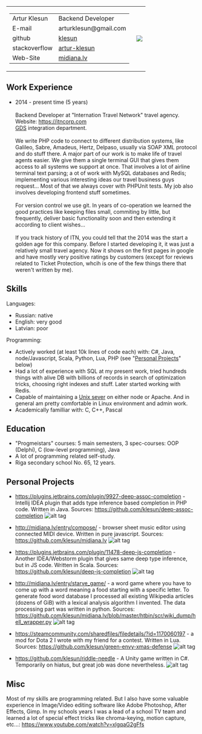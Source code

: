 
[//]: # (You can look at rendered version of this document at https://github.com/klesun/midiana.lv/blob/master/entry/public_personal/arur_klesun_cv.md)

<table><tr>
	<td><table>
		<tr><td> Artur Klesun  </td><td> Backend Developer                                                               </td></tr>
		<tr><td> E-mail        </td><td> arturklesun@gmail.com                                                           </td></tr>
		<tr><td> github        </td><td> <a href="https://github.com/klesun">klesun</a>                                  </td></tr>
		<tr><td> stackoverflow </td><td> <a href="https://stackoverflow.com/users/2750743/artur-klesun">artur-klesun</a> </td></tr>
		<tr><td> Web-Site      </td><td> <a href="https://midiana.lv">midiana.lv</a>                                     </td></tr>
	</table></td>
	<td><img src="https://user-images.githubusercontent.com/5202330/38005603-08518c7c-324a-11e8-9531-fb23edb76b3a.jpg" align="right"/></td>
</tr></table>

 Work Experience
----------------

- 2014 - present time (5 years)<br/><br/>
    Backend Developer at "Internation Travel Network" travel agency.<br/>
    Website: https://itncorp.com<br/>
    [GDS](https://en.wikipedia.org/wiki/Global_distribution_system) integration department.<br/><br/>
     We write PHP code to connect to different distribution systems, like Galileo, 
    Sabre, Amadeus, Hertz, Delpaso, usually via SOAP XML protocol and do stuff there. 
    A major part of our work is to make life of travel agents easier.
    We give them a single terminal GUI that gives them access to all systems we support 
    at once. That involves a lot of  airline terminal text parsing; a ot of work with 
    MySQL databases and Redis; implementing various interesting ideas our travel business guys 
    request... Most of that we always cover with PHPUnit tests. My job also involves 
    developing frontend stuff sometimes.<br/><br/>
     For version control we use git. In years of co-operation we learned the good 
    practices like keeping files small, commiting by little, but frequently, deliver 
    basic functionality soon and then extending it according to client wishes...<br/>
    <br/>
    If you track history of ITN, you could tell that the 2014 was the start a golden age for 
    this company. Before I started developing it, it was just a relatively small travel agency. 
    Now it shows on the first pages in google and have mostly very positive ratings by customers 
    (except for reviews related to Ticket Protection, whcih is one of the few things there that weren't written by me).

 Skills
--------
Languages:
- Russian: native
- English: very good
- Latvian: poor

Programming:
- Actively worked (at least 10k lines of code each) with: C#, Java, node/Javascript, Scala, Python, Lua, PHP
(see "[Personal Projects](#user-content-personal-projects)" below)
- Had a lot of experience with SQL at my present work, tried hundreds things with alive DB with billions of
records in search of optimization tricks, choosing right indexes and stuff. Later started working with Redis.
- Capable of maintaining a [Unix sever](https://midiana.lv/entry/denisbook/views/) on either node or Apache. And in general am pretty comfortable in Linux environment and admin work.
- Academically familliar with: C, C++, Pascal

 Education
-----------

- "Progmeistars" courses: 5 main semesters, 3 spec-courses: OOP (Delphi), C (low-level programming), Java
- A lot of programming related self-study.
- Riga secondary school No. 65, 12 years.

 Personal Projects
-------------------

- https://plugins.jetbrains.com/plugin/9927-deep-assoc-completion - Intellij IDEA plugin that adds type inference based completion in PHP code. 
Written in Java.
Sources: https://github.com/klesun/deep-assoc-completion
![alt tag](https://raw.githubusercontent.com/klesun/phpstorm-deep-keys/master/imgs/screenshot.png)

- http://midiana.lv/entry/compose/ - browser sheet music editor using connected MIDI device. Written in pure javascript. 
Sources: https://github.com/klesun/midiana.lv
![alt tag](https://github.com/klesun/midiana.lv/raw/master/screenshot_compose.png)

- https://plugins.jetbrains.com/plugin/11478-deep-js-completion - Another IDEA/Webstorm plugin that gives same deep type inference, but in JS code. 
Written in Scala.
Sources: https://github.com/klesun/deep-js-completion
![alt tag](https://user-images.githubusercontent.com/5202330/50492169-c01e0400-0a1e-11e9-9eff-44d2cfebe09b.png)

- http://midiana.lv/entry/starve_game/ - a word game where you have to come up with a word meaning a food starting with a specific letter. 
To generate food word database I processed all existing Wikipedia articles (dozens of GiB) with a lexical analysis algorithm I invented. 
The data processing part was written in python.
Sources: https://github.com/klesun/midiana.lv/blob/master/htbin/scr/wiki_dump/hell_wrapper.py
![alt tag](https://cloud.githubusercontent.com/assets/5202330/26429290/babeb7f2-40ee-11e7-98e0-ab4b04306c41.png)

- https://steamcommunity.com/sharedfiles/filedetails/?id=1170060197 - a mod for Dota 2 I wrote with my friend for a contest. Written in Lua.
Sources: https://github.com/klesun/green-envy-xmas-defense
![alt tag](https://steamuserimages-a.akamaihd.net/ugc/867368888873667911/D53C89CC75A47AC50C09409D0BFBA4CF97242F80/)

- https://github.com/klesun/riddle-needle - A Unity game written in C#. Temporarily on hiatus, but great job was done nevertheless.
![alt tag](https://github.com/klesun/riddle-needle/blob/master/screenshots/village.png?raw=true)

 Misc
------

Most of my skills are programming related. But I also have some valuable experience in Image/Video editing 
software like Adobe Photoshop, After Effects, Gimp. In my schools years I was a lead of a school TV team 
and learned a lot of special effect tricks like chroma-keying, motion capture, etc...:
https://www.youtube.com/watch?v=xlgqaG2gFfs
